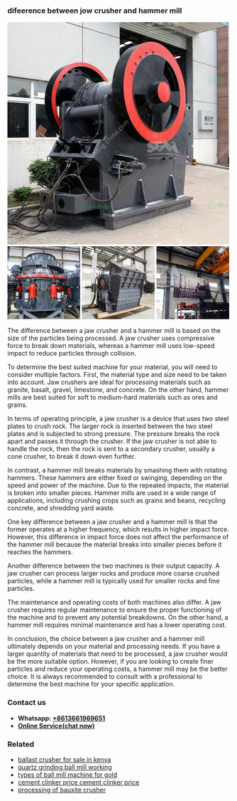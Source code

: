 <h3>difeerence between jow crusher and hammer mill</h3><img src='1702260248.jpg' alt=''><p>The difference between a jaw crusher and a hammer mill is based on the size of the particles being processed. A jaw crusher uses compressive force to break down materials, whereas a hammer mill uses low-speed impact to reduce particles through collision. </p><p>To determine the best suited machine for your material, you will need to consider multiple factors. First, the material type and size need to be taken into account. Jaw crushers are ideal for processing materials such as granite, basalt, gravel, limestone, and concrete. On the other hand, hammer mills are best suited for soft to medium-hard materials such as ores and grains. </p><p>In terms of operating principle, a jaw crusher is a device that uses two steel plates to crush rock. The larger rock is inserted between the two steel plates and is subjected to strong pressure. The pressure breaks the rock apart and passes it through the crusher. If the jaw crusher is not able to handle the rock, then the rock is sent to a secondary crusher, usually a cone crusher, to break it down even further. </p><p>In contrast, a hammer mill breaks materials by smashing them with rotating hammers. These hammers are either fixed or swinging, depending on the speed and power of the machine. Due to the repeated impacts, the material is broken into smaller pieces. Hammer mills are used in a wide range of applications, including crushing crops such as grains and beans, recycling concrete, and shredding yard waste. </p><p>One key difference between a jaw crusher and a hammer mill is that the former operates at a higher frequency, which results in higher impact force. However, this difference in impact force does not affect the performance of the hammer mill because the material breaks into smaller pieces before it reaches the hammers. </p><p>Another difference between the two machines is their output capacity. A jaw crusher can process larger rocks and produce more coarse crushed particles, while a hammer mill is typically used for smaller rocks and fine particles. </p><p>The maintenance and operating costs of both machines also differ. A jaw crusher requires regular maintenance to ensure the proper functioning of the machine and to prevent any potential breakdowns. On the other hand, a hammer mill requires minimal maintenance and has a lower operating cost. </p><p>In conclusion, the choice between a jaw crusher and a hammer mill ultimately depends on your material and processing needs. If you have a larger quantity of materials that need to be processed, a jaw crusher would be the more suitable option. However, if you are looking to create finer particles and reduce your operating costs, a hammer mill may be the better choice. It is always recommended to consult with a professional to determine the best machine for your specific application.</p><h3>Contact us</h3><ul><li><strong>Whatsapp:&nbsp;<a href="https://wa.me/8613661969651">+8613661969651</a></strong></li><li><a href="https://swt.shibang-china.com/?git&amp;zhl&amp;difeerence between jow crusher and hammer mill"><strong>Online Service(chat now)</strong></a></li></ul><h3>Related</h3><ul><li><a href='ballast crusher for sale in kenya.md'>ballast crusher for sale in kenya</a></li><li><a href='quartz grinding ball mill working.md'>quartz grinding ball mill working</a></li><li><a href='types of ball mill machine for gold.md'>types of ball mill machine for gold</a></li><li><a href='cement clinker price cement clinker price.md'>cement clinker price cement clinker price</a></li><li><a href='processing of bauxite crusher.md'>processing of bauxite crusher</a></li></ul>